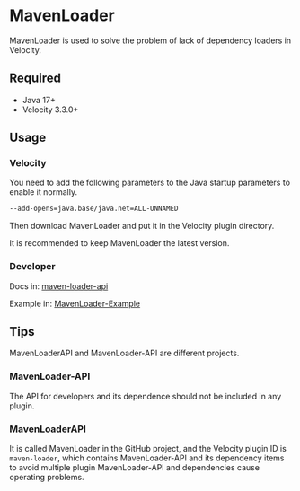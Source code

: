 # MavenLoader
MavenLoader is used to solve the problem of lack of dependency loaders in Velocity.

## Required
- Java 17+
- Velocity 3.3.0+

## Usage

### Velocity
You need to add the following parameters to the Java startup parameters to enable it normally.

```bash
--add-opens=java.base/java.net=ALL-UNNAMED
```

Then download MavenLoader and put it in the Velocity plugin directory.

It is recommended to keep MavenLoader the latest version.

### Developer
Docs in: [maven-loader-api](https://github.com/LevelTranic/MavenLoader-API)

Example in: [MavenLoader-Example](https://github.com/LevelTranic/MavenLoader-Example)

## Tips
MavenLoaderAPI and MavenLoader-API are different projects.

### MavenLoader-API
The API for developers and its dependence should not be included in any plugin.

### MavenLoaderAPI
It is called MavenLoader in the GitHub project, and the Velocity plugin ID is `maven-loader`, which contains MavenLoader-API and its dependency items to avoid multiple plugin MavenLoader-API and dependencies cause operating problems.